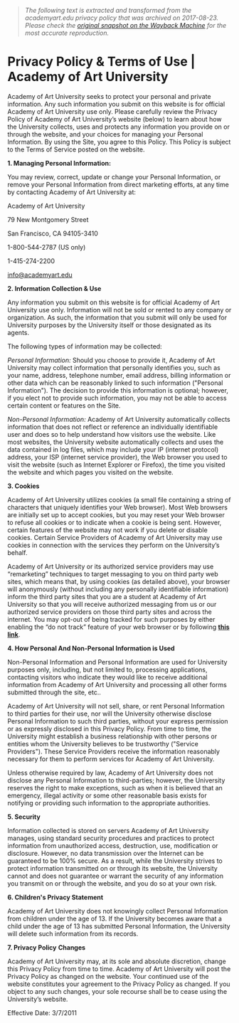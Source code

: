 > *The following text is extracted and transformed from the academyart.edu privacy policy that was archived on 2017-08-23. Please check the [original snapshot on the Wayback Machine](https://web.archive.org/web/20170823000836id_/https%3A//www.academyart.edu/privacy-terms) for the most accurate reproduction.*

# Privacy Policy & Terms of Use | Academy of Art University

Academy of Art University seeks to protect your personal and private information. Any such information you submit on this website is for official Academy of Art University use only. Please carefully review the Privacy Policy of Academy of Art University’s website (below) to learn about how the University collects, uses and protects any information you provide on or through the website, and your choices for managing your Personal Information. By using the Site, you agree to this Policy. This Policy is subject to the Terms of Service posted on the website.

**1\. Managing Personal Information:**

You may review, correct, update or change your Personal Information, or remove your Personal Information from direct marketing efforts, at any time by contacting Academy of Art University at:

Academy of Art University

79 New Montgomery Street

San Francisco, CA 94105-3410

1-800-544-2787 (US only)

1-415-274-2200

[info@academyart.edu](mailto:info@academyart.edu)

**2\. Information Collection & Use**

Any information you submit on this website is for official Academy of Art University use only. Information will not be sold or rented to any company or organization. As such, the information that you submit will only be used for University purposes by the University itself or those designated as its agents.

The following types of information may be collected:

_Personal Information:_ Should you choose to provide it, Academy of Art University may collect information that personally identifies you, such as your name, address, telephone number, email address, billing information or other data which can be reasonably linked to such information ("Personal Information"). The decision to provide this information is optional; however, if you elect not to provide such information, you may not be able to access certain content or features on the Site.

_Non-Personal Information:_ Academy of Art University automatically collects information that does not reflect or reference an individually identifiable user and does so to help understand how visitors use the website. Like most websites, the University website automatically collects and uses the data contained in log files, which may include your IP (internet protocol) address, your ISP (internet service provider), the Web browser you used to visit the website (such as Internet Explorer or Firefox), the time you visited the website and which pages you visited on the website.

**3\. Cookies**

Academy of Art University utilizes cookies (a small file containing a string of characters that uniquely identifies your Web browser). Most Web browsers are initially set up to accept cookies, but you may reset your Web browser to refuse all cookies or to indicate when a cookie is being sent. However, certain features of the website may not work if you delete or disable cookies. Certain Service Providers of Academy of Art University may use cookies in connection with the services they perform on the University’s behalf.

Academy of Art University or its authorized service providers may use “remarketing” techniques to target messaging to you on third party web sites, which means that, by using cookies (as detailed above), your browser will anonymously (without including any personally identifiable information) inform the third party sites that you are a student at Academy of Art University so that you will receive authorized messaging from us or our authorized service providers on those third party sites and across the internet. You may opt-out of being tracked for such purposes by either enabling the “do not track” feature of your web browser or by following [**this link**](https://t.mtmtc.net/opt-out/2).

**4\. How Personal And Non-Personal Information is Used**

Non-Personal Information and Personal Information are used for University purposes only, including, but not limited to, processing applications, contacting visitors who indicate they would like to receive additional information from Academy of Art University and processing all other forms submitted through the site, etc..

Academy of Art University will not sell, share, or rent Personal Information to third parties for their use, nor will the University otherwise disclose Personal Information to such third parties, without your express permission or as expressly disclosed in this Privacy Policy. From time to time, the University might establish a business relationship with other persons or entities whom the University believes to be trustworthy ("Service Providers"). These Service Providers receive the information reasonably necessary for them to perform services for Academy of Art University.

Unless otherwise required by law, Academy of Art University does not disclose any Personal Information to third-parties; however, the University reserves the right to make exceptions, such as when it is believed that an emergency, illegal activity or some other reasonable basis exists for notifying or providing such information to the appropriate authorities.

**5\. Security**

Information collected is stored on servers Academy of Art University manages, using standard security procedures and practices to protect information from unauthorized access, destruction, use, modification or disclosure. However, no data transmission over the Internet can be guaranteed to be 100% secure. As a result, while the University strives to protect information transmitted on or through its website, the University cannot and does not guarantee or warrant the security of any information you transmit on or through the website, and you do so at your own risk.

**6\. Children's Privacy Statement**

Academy of Art University does not knowingly collect Personal Information from children under the age of 13. If the University becomes aware that a child under the age of 13 has submitted Personal Information, the University will delete such information from its records.

**7\. Privacy Policy** **Changes**

Academy of Art University may, at its sole and absolute discretion, change this Privacy Policy from time to time. Academy of Art University will post the Privacy Policy as changed on the website. Your continued use of the website constitutes your agreement to the Privacy Policy as changed. If you object to any such changes, your sole recourse shall be to cease using the University’s website.

Effective Date: 3/7/2011
